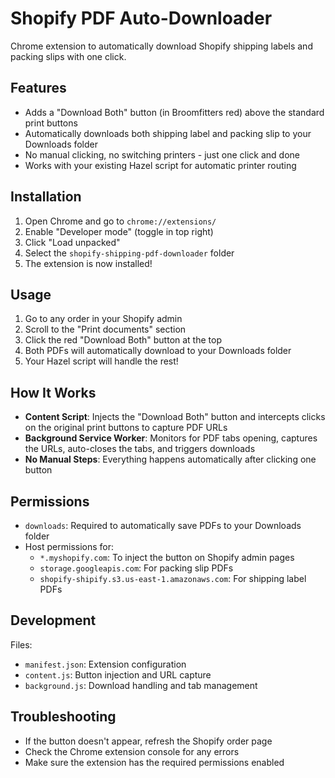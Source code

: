 # Shopify PDF Auto-Downloader

Chrome extension to automatically download Shopify shipping labels and packing slips with one click.

## Features

- Adds a "Download Both" button (in Broomfitters red) above the standard print buttons
- Automatically downloads both shipping label and packing slip to your Downloads folder
- No manual clicking, no switching printers - just one click and done
- Works with your existing Hazel script for automatic printer routing

## Installation

1. Open Chrome and go to `chrome://extensions/`
2. Enable "Developer mode" (toggle in top right)
3. Click "Load unpacked"
4. Select the `shopify-shipping-pdf-downloader` folder
5. The extension is now installed!

## Usage

1. Go to any order in your Shopify admin
2. Scroll to the "Print documents" section
3. Click the red "Download Both" button at the top
4. Both PDFs will automatically download to your Downloads folder
5. Your Hazel script will handle the rest!

## How It Works

- **Content Script**: Injects the "Download Both" button and intercepts clicks on the original print buttons to capture PDF URLs
- **Background Service Worker**: Monitors for PDF tabs opening, captures the URLs, auto-closes the tabs, and triggers downloads
- **No Manual Steps**: Everything happens automatically after clicking one button

## Permissions

- `downloads`: Required to automatically save PDFs to your Downloads folder
- Host permissions for:
  - `*.myshopify.com`: To inject the button on Shopify admin pages
  - `storage.googleapis.com`: For packing slip PDFs
  - `shopify-shipify.s3.us-east-1.amazonaws.com`: For shipping label PDFs

## Development

Files:
- `manifest.json`: Extension configuration
- `content.js`: Button injection and URL capture
- `background.js`: Download handling and tab management

## Troubleshooting

- If the button doesn't appear, refresh the Shopify order page
- Check the Chrome extension console for any errors
- Make sure the extension has the required permissions enabled
